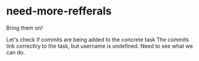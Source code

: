 # need-more-refferals
Bring them on!

Let's check if commits are being added to the concrete task
The commits link correctlry to the task, but username is undefined. Need to see what we can do.
